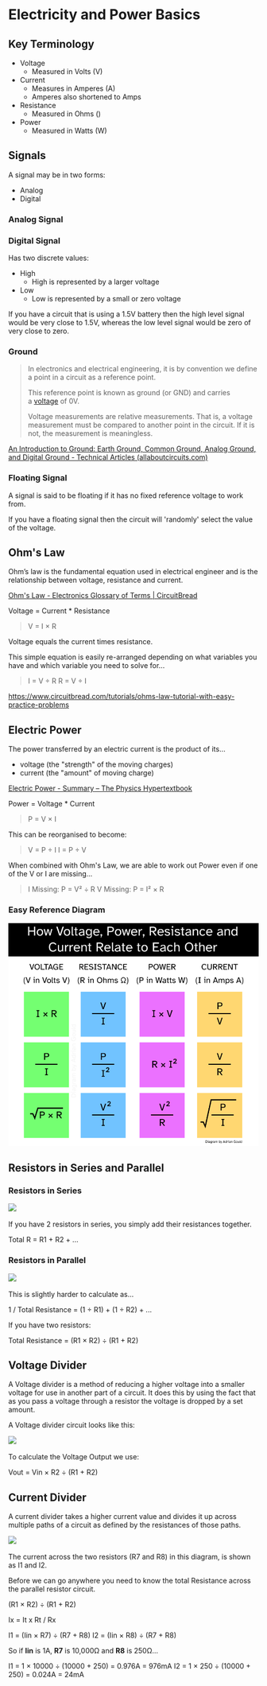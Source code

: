 # Electricity and Power Basics

## Key Terminology

- Voltage
	- Measured in Volts (V)
- Current
	- Measures in Amperes (A)
	- Amperes also shortened to Amps
- Resistance
	- Measured in Ohms ()
- Power
	- Measured in Watts (W)


## Signals

A signal may be in two forms:
- Analog
- Digital

### Analog Signal


### Digital Signal

Has two discrete values:
- High
	- High is represented by a larger voltage
- Low
	- Low is represented by a small or zero voltage

If you have a circuit that is using a 1.5V battery then the high level signal would be very close to 1.5V, whereas the low level signal would be zero of very close to zero.

### Ground

> In electronics and electrical engineering, it is by convention we define a point in a circuit as a reference point. 
> 
> This reference point is known as ground (or GND) and carries a [voltage](https://eepower.com/textbook/vol-i-foundations-power-design/chapter-1-introduction-power/power-dc-circuits) of 0V. 
> 
> Voltage measurements are relative measurements. That is, a voltage measurement must be compared to another point in the circuit. If it is not, the measurement is meaningless.

[An Introduction to Ground: Earth Ground, Common Ground, Analog Ground, and Digital Ground - Technical Articles (allaboutcircuits.com)](https://www.allaboutcircuits.com/technical-articles/an-introduction-to-ground/)




### Floating Signal

A signal is said to be floating if it has no fixed reference voltage to work from.

If you have a floating signal then the circuit will 'randomly' select the value of the voltage.

## Ohm's Law

Ohm’s law is the fundamental equation used in electrical engineer and is the relationship between voltage, resistance and current.

[Ohm's Law - Electronics Glossary of Terms | CircuitBread](https://www.circuitbread.com/glossary/ohms-law)

Voltage = Current * Resistance

> V = I × R

 Voltage equals the current times resistance. 
 
 This simple equation is easily re-arranged depending on what variables you have and which variable you need to solve for...

> I = V ÷ R
> R = V ÷ I


https://www.circuitbread.com/tutorials/ohms-law-tutorial-with-easy-practice-problems

## Electric Power

The power transferred by an electric current is the product of its…

- voltage (the "strength" of the moving charges)
- current (the "amount" of moving charge)

[Electric Power - Summary – The Physics Hypertextbook](https://physics.info/electric-power/summary.shtml)

Power = Voltage * Current

> P = V × I

This can be reorganised to become:

> V = P ÷ I
> I = P ÷ V

When combined with Ohm's Law, we are able to work out Power even if one of the V or I are missing...

> I Missing: P = V² ÷ R
> V Missing: P = I² × R


### Easy Reference Diagram

![The Voltage, Resistance, Current and Power Interrelationship](/assets/VIRP@1x.png)

## Resistors in Series and Parallel

### Resistors in Series

![](CleanShot%202024-07-29%20at%2019.54.37@2x.png)

If you have 2 resistors in series, you simply add their resistances together.

Total R = R1 + R2 + ...

### Resistors in Parallel

![](CleanShot%202024-07-29%20at%2019.53.36@2x.png)

This is slightly harder to calculate as...

1 / Total Resistance = (1 ÷ R1) + (1 ÷ R2) + ...

If you have two resistors:

Total Resistance = (R1 × R2) ÷ (R1 + R2)


## Voltage Divider

A Voltage divider is a method of reducing a higher voltage into a smaller voltage for use in another part of a circuit. It does this by using the fact that as you pass a voltage through a resistor the voltage is dropped by a set amount.


A Voltage divider circuit looks like this:

![](CleanShot%202024-07-29%20at%2019.49.04@2x.png)



To calculate the Voltage Output we use:

Vout = Vin × R2 ÷ (R1 + R2)

## Current Divider

A current divider takes a higher current value and divides it up across multiple paths of a circuit as defined by the resistances of those paths.

![](CleanShot%202024-07-29%20at%2019.59.52@2x.png)

The current across the two resistors (R7 and R8) in this diagram, is shown as I1 and I2.

Before we can go anywhere you need to know the total Resistance across the parallel resistor circuit.

(R1 × R2) ÷ (R1 + R2)

Ix = It x Rt / Rx

I1 = (Iin × R7) ÷ (R7 + R8)
I2 = (Iin × R8) ÷ (R7 + R8)

So if **Iin** is 1A, **R7** is 10,000Ω and **R8** is 250Ω...

I1 = 1 × 10000 ÷ (10000 + 250) = 0.976A = 976mA
I2 = 1 × 250 ÷ (10000 + 250) = 0.024A = 24mA

